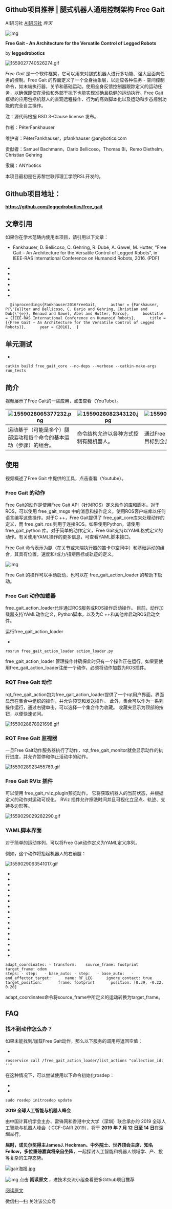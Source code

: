 ## Github项目推荐 | 腿式机器人通用控制架构 Free Gait

AI研习社 [AI研习社](javascript:void(0);) *昨天*

![img](https://mmbiz.qpic.cn/mmbiz_jpg/bicdMLzImlibRiboYcgtAAFwZvvLPUlRkFmiaQ8aCfWBsYib2ic7uVBLAHBtL8m8gYWxDLRdVWaAoASYXjjYclph6NlQ/640?wx_fmt=jpeg&tp=webp&wxfrom=5&wx_lazy=1&wx_co=1)

**Free Gait - An Architecture for the Versatile Control of Legged Robots**

by **leggedrobotics**

![1559027740526274.gif](https://mmbiz.qpic.cn/mmbiz_gif/bicdMLzImlibTIgsibcjva9LYiaCXoXk4eOPibY7dLhW2WPV3MVo5TSDTPSibBsB80N23MTpWEZzJ8sFBB9JcZloXqTQ/640?wx_fmt=gif&tp=webp&wxfrom=5&wx_lazy=1)

*Free Gait* 是一个软件框架，它可以用来对腿式机器人进行多功能、强大且面向任务的控制。Free Gait 的界面定义了一个全身抽象层，以适应各种任务 - 空间控制命令，如末端执行器，关节和基础运动。使用全身反馈控制器跟踪定义的运动任务，以确保即使在滑动和外部干扰下也能实现准确且稳健的运动执行。Free Gait 框架的应用包括机器人的直观远程操作、行为的高效脚本化以及运动和步态规划功能的完全自主操作。

注：源代码根据 BSD 3-Clause license 发布。

作者：PéterFankhauser

维护者：PéterFankhauser，pfankhauser @anybotics.com

贡献者：Samuel Bachmann，Dario Bellicoso，Thomas Bi，Remo Diethelm，Christian Gehring

隶属：ANYbotics

本项目最初是在苏黎世联邦理工学院RSL开发的。

## Github项目地址：

**https://github.com/leggedrobotics/free_gait**



## **文章引用**

如果你在学术范畴内使用本项目，请引用以下文章：

- Fankhauser, D. Bellicoso, C. Gehring, R. Dubé, A. Gawel, M. Hutter, "Free Gait – An Architecture for the Versatile Control of Legged Robots", in IEEE-RAS International Conference on Humanoid Robots, 2016. (PDF)

- 
- 
- 
- 
- 
- 

```
  @inproceedings{Fankhauser2016FreeGait,      author = {Fankhauser, P{\'{e}}ter and Bellicoso, C. Dario and Gehring, Christian and Dub{\'{e}}, Renaud and Gawel, Abel and Hutter, Marco},      booktitle = {IEEE-RAS International Conference on Humanoid Robots},      title = {{Free Gait – An Architecture for the Versatile Control of Legged Robots}},      year = {2016},  }
```



## **单元测试**

- 

```
catkin build free_gait_core --no-deps --verbose --catkin-make-args run_tests
```



## **简介**

视频展示了Free Gait的一些应用，点击查看（YouTube）。

| ![1559028065377232.png](https://mmbiz.qpic.cn/mmbiz_png/bicdMLzImlibTIgsibcjva9LYiaCXoXk4eOP4wo4vjRprl4oktYzWsb84sBMiaUOT2nUTicLeR5ES8txia0eIEte3zUdw/640?wx_fmt=png&tp=webp&wxfrom=5&wx_lazy=1&wx_co=1) | ![1559028082343120.jpg](https://mmbiz.qpic.cn/mmbiz_jpg/bicdMLzImlibTIgsibcjva9LYiaCXoXk4eOPWNWOLJoI137JHFzcNxZMXzXghNddIQIhsgiaDDicicnwANBtLlcF1Sictw/640?wx_fmt=jpeg&tp=webp&wxfrom=5&wx_lazy=1&wx_co=1) | ![1559028097724117.png](https://mmbiz.qpic.cn/mmbiz_png/bicdMLzImlibTIgsibcjva9LYiaCXoXk4eOPhia9HT9GTmI9UA5rJuVIao7BJNE3Axxx1dibwS77K7ibToqm1kMJNzYGg/640?wx_fmt=png&tp=webp&wxfrom=5&wx_lazy=1&wx_co=1) |
| ------------------------------------------------------------ | ------------------------------------------------------------ | ------------------------------------------------------------ |
| 运动基于（可能是多个）腿部运动和每个命令的基本运动（步骤）的组合。 | 命令结构允许以各种方式控制有腿机器人。                       | 通过Free Gait API命令运动目标到全身运动控制器。              |



## **使用**

视频概述了Free Gait 中提供的工具，点击查看（Youtube）。

### **Free Gait 的动作**

Free Gait的动作是使用Free Gait API（针对ROS）定义动作的库和脚本。对于ROS，可以使用 free_gait_msgs 中的消息和操作定义，使用ROS客户端库以任何语言编写这些操作。对于C ++，Free Gait提供了 free_gait_core库来处理动作的定义，而 free_gait_ros 则用于连接ROS。如果使用Python，请使用 free_gait_python 库。对于简单的动作定义，Free Gait支持以YAML格式定义的动作。有关使用YAML操作的更多信息，可查看YAML脚本接口。

Free Gait 命令表示为腿（在关节或末端执行器的笛卡尔空间中）和基础运动的组合，其具有位置，速度和/或力/扭矩目标或轨迹的定义。

![img](https://mmbiz.qpic.cn/mmbiz_png/bicdMLzImlibTIgsibcjva9LYiaCXoXk4eOPLZ7Ox5zUebhb5DBW55HNw76oiaanUPpQ8QWZb89FEP3JAaBT19tlPQw/640?wx_fmt=png&tp=webp&wxfrom=5&wx_lazy=1&wx_co=1)

Free Gait 的操作可以手动启动，也可以在 free_gait_action_loader 的帮助下启动。

### **Free Gait 动作加载器**

free_gait_action_loader允许通过ROS服务或ROS操作启动操作。 目前，动作加载器支持YAML动作定义，Python脚本，以及为C ++和其他库启动ROS启动文件。

运行free_gait_action_loader

- 

```
rosrun free_gait_action_loader action_loader.py
```

free_gait_action_loader 管理操作并确保此时只有一个操作正在运行。如果要使用free_gait_action_loader注册一个动作，必须将动作加载为ROS插件。

### **RQT Free Gait 动作**

rqt_free_gait_action包为free_gait_action_loader提供了一个rqt用户界面。界面显示在集合中组织的操作，并允许预览和发送操作。 此外，集合可以作为一系列操作运行，通过右键单击，可以选择一个集合作为收藏。 收藏夹显示为顶部的按钮，以便快速访问。

![1559028878921698.gif](https://mmbiz.qpic.cn/mmbiz_gif/bicdMLzImlibTIgsibcjva9LYiaCXoXk4eOPXqcAMkoiaJic5CkCPg4cHR1IueobfYT63ojPgoic78YfiaMLGHXGeZA4Ag/640?wx_fmt=gif&tp=webp&wxfrom=5&wx_lazy=1)

### **RQT Free Gait 监视器**

一旦Free Gait动作服务器执行了动作，rqt_free_gait_monitor就会显示动作的执行进度，并允许暂停和停止活动中的动作。

![1559028923455769.gif](https://mmbiz.qpic.cn/mmbiz_gif/bicdMLzImlibTIgsibcjva9LYiaCXoXk4eOP3SW2LH6NJpgBKKXNKSjCJyqfFsn145cKzVwUFPH0yXy1fhfxF5gbtw/640?wx_fmt=gif&tp=webp&wxfrom=5&wx_lazy=1)

### **Free Gait RViz 插件**

可以使用 free_gait_rviz_plugin预览动作。 它将获取机器人的当前状态，并根据定义的动作对运动可视化。 RViz 插件允许擦洗时间并且可视化立足点、轨迹、支持多边形等。

![1559029029282290.gif](https://mmbiz.qpic.cn/mmbiz_gif/bicdMLzImlibTIgsibcjva9LYiaCXoXk4eOPF3CRJ7JsWzfR1pGQFs2lVLeSKvQs9OEVuTwJHRUpHGNAFBYnEJOe5Q/640?wx_fmt=gif&tp=webp&wxfrom=5&wx_lazy=1)

### **YAML脚本界面**

对于简单的运动序列，可以将Free Gait动作定义为YAML定义序列。

例如，这个动作将抬起机器人的右前腿：

![1559029063541017.gif](https://mmbiz.qpic.cn/mmbiz_gif/bicdMLzImlibTIgsibcjva9LYiaCXoXk4eOP8zHfLk22kQwVMkIqdcCkFZStuuicdEKbNxichk7KrGbWIkL8I5hQFuCA/640?wx_fmt=gif&tp=webp&wxfrom=5&wx_lazy=1)

- 
- 
- 
- 
- 
- 
- 
- 
- 
- 
- 
- 
- 
- 
- 
- 

```
adapt_coordinates: - transform:    source_frame: footprint    target_frame: odom
steps: - step:   - base_auto: - step:   - base_auto:   - end_effector_target:      name: RF_LEG      ignore_contact: true      target_position:       frame: footprint       position: [0.39, -0.22, 0.20]
```

adapt_coordinates命令将source_frame中所定义的运动转换为target_frame。



## **FAQ**

### **找不到动作怎么办？**

如果未能找到/加载Free Gait动作，那么以下服务的调用将返回空值：

- 

```
rosservice call /free_gait_action_loader/list_actions "collection_id: ''"
```

在这种情况下，可以尝试使用以下命令初始化rosdep：

- 
- 

```
sudo rosdep initrosdep update
```

**2019 全球人工智能与机器人峰会**



由中国计算机学会主办、雷锋网和香港中文大学（深圳）联合承办的 2019 全球人工智能与机器人峰会（ CCF-GAIR 2019），将于 **2019 年 7 月 12 日至 14 日**在深圳举行。

**届时，诺贝尔奖得主JamesJ. Heckman、中外院士、世界顶会主席、知名Fellow，多位重磅嘉宾将亲自坐阵**，一起探讨人工智能和机器人领域学、产、投等复杂的生存态势。

![gair海报.jpg](https://mmbiz.qpic.cn/mmbiz_jpg/bicdMLzImlibTIgsibcjva9LYiaCXoXk4eOPmLDgH4Dr4pR43opfVP5ABqC42sV76DxPooibC4oBkNj96fs27TRFQDA/640?wx_fmt=jpeg&tp=webp&wxfrom=5&wx_lazy=1&wx_co=1)

![img](https://mmbiz.qpic.cn/mmbiz_gif/bicdMLzImlibRAS3Tao2nfeJk00qqxX3axIgPV3yia4NPESGdUJEM9vsfw1O4Dg1iat7lVNAmbCMY65ia2pzfBXm5kg/640?wx_fmt=gif&tp=webp&wxfrom=5&wx_lazy=1) 点击 **阅读原文** ，进技术交流小组查看更多Github项目推荐

[阅读原文](https://mp.weixin.qq.com/s?__biz=MjM5ODU3OTIyOA==&mid=2650676888&idx=4&sn=4b1efcffa4d3569dc31fc9aebd6cf16c&chksm=bec223eb89b5aafdebdb334df38baebdec4ff6de2fd6c0e3a0be58b27a15744ffcffc92e145a&mpshare=1&scene=1&srcid=0606LITEVnC7aJfNQU1TNFZ8&key=90581f21d61583cc9e88afef43fc0734f76593531f61336f48ba08829ba266e64b53c55f96e693f50784908e480ec0734706ec1b54c2667ba803e32fee3e78588119698e433394f54a955b15232d108d&ascene=1&uin=MjMzNDA2ODYyNQ%3D%3D&devicetype=Windows+10&version=62060833&lang=zh_CN&pass_ticket=j1uTOp9D07FsfGFhPHh28YNCJ%2FyHSoU6yZwOcgzUfvz0aEZLkGZyC5AWXxX7pG28##)







微信扫一扫
关注该公众号